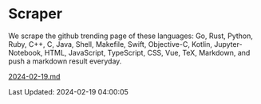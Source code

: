 # Scraper

We scrape the github trending page of these languages: Go, Rust, Python, Ruby, C++, C, Java, Shell, Makefile, Swift, Objective-C, Kotlin, Jupyter-Notebook, HTML, JavaScript, TypeScript, CSS, Vue, TeX, Markdown, and push a markdown result everyday.

[2024-02-19.md](https://github.com/yangwenmai/github-trending-backup/blob/master/2024-02-19.md)

Last Updated: 2024-02-19 04:00:05
